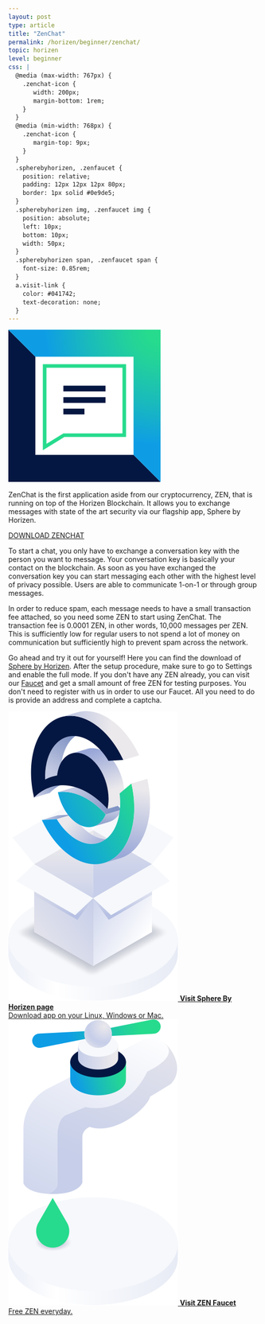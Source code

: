 ```yaml
---
layout: post
type: article
title: "ZenChat"
permalink: /horizen/beginner/zenchat/
topic: horizen
level: beginner
css: |
  @media (max-width: 767px) {
    .zenchat-icon {
       width: 200px;
       margin-bottom: 1rem;
    }
  }
  @media (min-width: 768px) {
    .zenchat-icon {
       margin-top: 9px;
    }
  }
  .spherebyhorizen, .zenfaucet {
    position: relative;
    padding: 12px 12px 12px 80px;
    border: 1px solid #0e9de5;
  }
  .spherebyhorizen img, .zenfaucet img {
    position: absolute;
    left: 10px;
    bottom: 10px;
    width: 50px;
  }
  .spherebyhorizen span, .zenfaucet span {
    font-size: 0.85rem;
  }
  a.visit-link {
    color: #041742;
    text-decoration: none;
  }
---
```


<div class="row mb-3">
    <div class="col-md-3 col-lg-2">
        <img src="/assets/post_files/horizen/beginner/zenchat/zenchat-icon.svg" alt="ZenChat" class="zenchat-icon"/>
    </div>
    <div class="col-md-9 col-lg-10 lead">
        <p>
            ZenChat is the first application aside from our cryptocurrency, ZEN, that is running on top of the Horizen Blockchain. It allows you to exchange messages with state of the art security via our flagship app, Sphere by Horizen.
        </p>
        <p class="mb-0">
            <a class="btn btn-info" href="https://www.horizen.global/zenchat/" target="_blank">DOWNLOAD ZENCHAT</a>
        </p>
    </div>
</div>

To start a chat, you only have to exchange a conversation key with the person you want to message. Your conversation key is basically your contact on the blockchain. As soon as you have exchanged the conversation key you can start messaging each other with the highest level of privacy possible. Users are able to communicate 1-on-1 or through group messages.

In order to reduce spam, each message needs to have a small transaction fee attached, so you need some ZEN to start using ZenChat. The transaction fee is 0.0001 ZEN, in other words, 10,000 messages per ZEN. This is sufficiently low for regular users to not spend a lot of money on communication but sufficiently high to prevent spam across the network.

Go ahead and try it out for yourself! Here you can find the download of [Sphere by Horizen](https://www.horizen.global/spherebyhorizen/). After the setup procedure, make sure to go to Settings and enable the full mode. If you don't have any ZEN already, you can visit our [Faucet](https://getzen.cash/) and get a small amount of free ZEN for testing purposes. You don't need to register with us in order to use our Faucet. All you need to do is provide an address and complete a captcha.

<div class="row mt-4">
    <div class="col-md-6 mt-5">
        <a href="https://www.horizen.global/spherebyhorizen/" target="_blank" class="visit-link">
            <div class="spherebyhorizen">
                <img src="/assets/post_files/horizen/beginner/zenchat/SbH.svg" alt="Sphere By Horizen"/>
                <strong>Visit Sphere By Horizen page</strong><br/>
                <span>Download app on your Linux, Windows or Mac.</span>
            </div>
        </a>
    </div>
    <div class="col-md-6 mt-5">
        <a href="https://getzen.cash/" target="_blank" class="visit-link">
            <div class="zenfaucet">
                <img src="/assets/post_files/horizen/beginner/zenchat/faucet.svg" alt="ZEN Faucet"/>
                <strong>Visit ZEN Faucet</strong><br/>
                <span>Free ZEN everyday.</span>
            </div>
        </a>
    </div>
</div>
